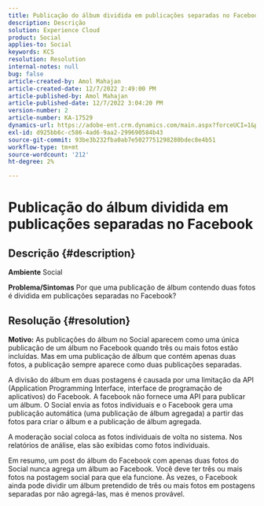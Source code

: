 ```yaml
---
title: Publicação do álbum dividida em publicações separadas no Facebook
description: Descrição
solution: Experience Cloud
product: Social
applies-to: Social
keywords: KCS
resolution: Resolution
internal-notes: null
bug: false
article-created-by: Amol Mahajan
article-created-date: 12/7/2022 2:49:00 PM
article-published-by: Amol Mahajan
article-published-date: 12/7/2022 3:04:20 PM
version-number: 2
article-number: KA-17529
dynamics-url: https://adobe-ent.crm.dynamics.com/main.aspx?forceUCI=1&pagetype=entityrecord&etn=knowledgearticle&id=e4b98d45-3e76-ed11-81aa-6045bd006a22
exl-id: d925bb6c-c586-4ad6-9aa2-299690584b43
source-git-commit: 93be3b232fba0ab7e5027751298280bdec8e4b51
workflow-type: tm+mt
source-wordcount: '212'
ht-degree: 2%

---
```


# Publicação do álbum dividida em publicações separadas no Facebook

## Descrição {#description}

<b>Ambiente</b>
Social


<b>Problema/Sintomas</b>
Por que uma publicação de álbum contendo duas fotos é dividida em publicações separadas no Facebook?


## Resolução {#resolution}

<b>Motivo:</b>
As publicações do álbum no Social aparecem como uma única publicação de um álbum no Facebook quando três ou mais fotos estão incluídas. Mas em uma publicação de álbum que contém apenas duas fotos, a publicação sempre aparece como duas publicações separadas.

A divisão do álbum em duas postagens é causada por uma limitação da API (Application Programming Interface, interface de programação de aplicativos) do Facebook. A facebook não fornece uma API para publicar um álbum. O Social envia as fotos individuais e o Facebook gera uma publicação automática (uma publicação de álbum agregada) a partir das fotos para criar o álbum e a publicação de álbum agregada.

A moderação social coloca as fotos individuais de volta no sistema. Nos relatórios de análise, elas são exibidas como fotos individuais.

Em resumo, um post do álbum do Facebook com apenas duas fotos do Social nunca agrega um álbum ao Facebook. Você deve ter três ou mais fotos na postagem social para que ela funcione. Às vezes, o Facebook ainda pode dividir um álbum pretendido de três ou mais fotos em postagens separadas por não agregá-las, mas é menos provável.

